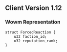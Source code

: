 ## Client Version 1.12

### Wowm Representation
```rust,ignore
struct ForcedReaction {
    u32 faction_id;    
    u32 reputation_rank;    
}

```
